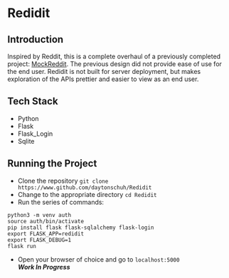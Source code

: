 # Redidit

## Introduction
  Inspired by Reddit, this is a complete overhaul of a previously completed project: <a href="https://www.github.com/daytonschuh/MockReddit">MockReddit</a>.
  The previous design did not provide ease of use for the end user. Redidit is not built for server deployment, but makes exploration of the APIs prettier and easier to view as an end user. 

## Tech Stack
  - Python
  - Flask
  - Flask_Login
  - Sqlite
  
## Running the Project
  - Clone the repository ```git clone https://www.github.com/daytonschuh/Redidit```
  - Change to the appropriate directory ```cd Redidit```
  - Run the series of commands:
  ```
  python3 -m venv auth 
  source auth/bin/activate
  pip install flask flask-sqlalchemy flask-login
  export FLASK_APP=redidit
  export FLASK_DEBUG=1
  flask run
  ```
  - Open your browser of choice and go to ```localhost:5000```<br>
  ***Work In Progress***
